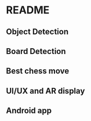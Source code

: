
# README

## Object Detection

## Board Detection

## Best chess move

## UI/UX and AR display

## Android app
